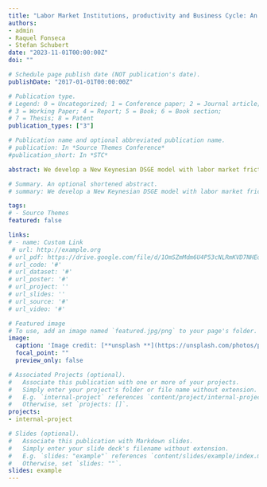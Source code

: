 ```yaml
---
title: "Labor Market Institutions, productivity and Business Cycle: An application to Italy"
authors: 
- admin
- Raquel Fonseca
- Stefan Schubert
date: "2023-11-01T00:00:00Z"
doi: ""

# Schedule page publish date (NOT publication's date).
publishDate: "2017-01-01T00:00:00Z"

# Publication type.
# Legend: 0 = Uncategorized; 1 = Conference paper; 2 = Journal article;
# 3 = Working Paper; 4 = Report; 5 = Book; 6 = Book section;
# 7 = Thesis; 8 = Patent
publication_types: ["3"]

# Publication name and optional abbreviated publication name.
# publication: In *Source Themes Conference*
#publication_short: In *STC*

abstract: We develop a New Keynesian DSGE model with labor market frictions to assess to what extent changes in labor market institutions (LMI) affect the cyclicality and the dynamics of productivity and by how much LMI account for business cycle fluctuations in Italy. 

# Summary. An optional shortened abstract.
# summary: We develop a New Keynesian DSGE model with labor market frictions to assess to what extent changes in labor market institutions (LMI) affect the cyclicality and the dynamics of productivity and by how much LMI account for business cycle fluctuations in Italy.

tags:
# - Source Themes
featured: false

links:
# - name: Custom Link
 # url: http://example.org
# url_pdf: https://drive.google.com/file/d/1OmSZmMdm6U4P53cNLRmKVD7NHEdE9fs_/view?usp=sharing
# url_code: '#'
# url_dataset: '#'
# url_poster: '#'
# url_project: ''
# url_slides: ''
# url_source: '#'
# url_video: '#'

# Featured image
# To use, add an image named `featured.jpg/png` to your page's folder. 
image:
  caption: 'Image credit: [**unsplash **](https://unsplash.com/photos/pLCdAaMFLTE)'
  focal_point: ""
  preview_only: false

# Associated Projects (optional).
#   Associate this publication with one or more of your projects.
#   Simply enter your project's folder or file name without extension.
#   E.g. `internal-project` references `content/project/internal-project/index.md`.
#   Otherwise, set `projects: []`.
projects:
- internal-project

# Slides (optional).
#   Associate this publication with Markdown slides.
#   Simply enter your slide deck's filename without extension.
#   E.g. `slides: "example"` references `content/slides/example/index.md`.
#   Otherwise, set `slides: ""`.
slides: example
---
```

